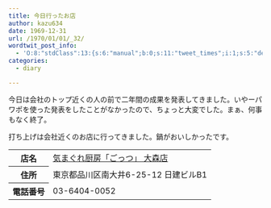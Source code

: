 ```yaml
---
title: 今日行ったお店
author: kazu634
date: 1969-12-31
url: /1970/01/01/_32/
wordtwit_post_info:
  - 'O:8:"stdClass":13:{s:6:"manual";b:0;s:11:"tweet_times";i:1;s:5:"delay";i:0;s:7:"enabled";i:1;s:10:"separation";s:2:"60";s:7:"version";s:3:"3.7";s:14:"tweet_template";b:0;s:6:"status";i:2;s:6:"result";a:0:{}s:13:"tweet_counter";i:2;s:13:"tweet_log_ids";a:1:{i:0;i:5151;}s:9:"hash_tags";a:0:{}s:8:"accounts";a:1:{i:0;s:7:"kazu634";}}'
categories:
  - diary

---
```

<div class="section">
<p>
    今日は会社のトップ近くの人の前で二年間の成果を発表してきました。いやーパワポを使った発表をしたことがなかったので、ちょっと大変でした。まぁ、何事もなく終了。
</p>
  
<p>
    打ち上げは会社近くのお店に行ってきました。鍋がおいしかったです。
</p>
  
<table>
<tr>
<th>
        店名
</th>
      
<td>
<a href="http://www.doko.jp/search/shop/sc71243911/?vos=apidoko1" onclick="__gaTracker('send', 'event', 'outbound-article', 'http://www.doko.jp/search/shop/sc71243911/?vos=apidoko1', '気まぐれ厨房「ごっつ」 大森店');" target="_blank">気まぐれ厨房「ごっつ」 大森店</a>
</td>
</tr>
    
<tr>
<th>
        住所
</th>
      
<td>
        東京都品川区南大井6-25-12 日建ビルB1
</td>
</tr>
    
<tr>
<th>
        電話番号
</th>
      
<td>
        03-6404-0052
</td>
</tr>
</table>
</div>
